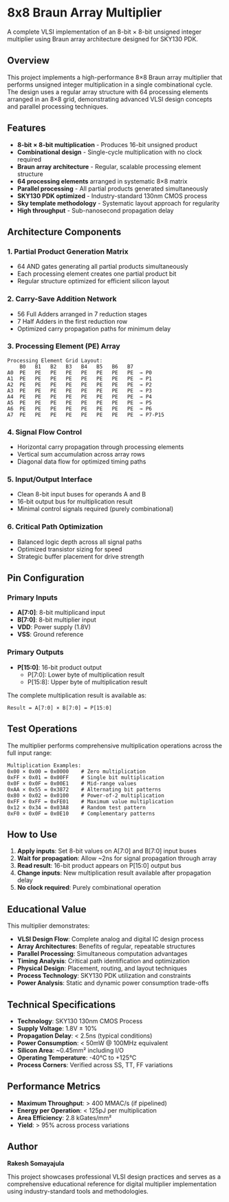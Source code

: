 # 8x8 Braun Array Multiplier
A complete VLSI implementation of an 8-bit × 8-bit unsigned integer multiplier using Braun array architecture designed for SKY130 PDK.

## Overview
This project implements a high-performance 8×8 Braun array multiplier that performs unsigned integer multiplication in a single combinational cycle. The design uses a regular array structure with 64 processing elements arranged in an 8×8 grid, demonstrating advanced VLSI design concepts and parallel processing techniques.

## Features
- **8-bit × 8-bit multiplication** - Produces 16-bit unsigned product
- **Combinational design** - Single-cycle multiplication with no clock required
- **Braun array architecture** - Regular, scalable processing element structure
- **64 processing elements** arranged in systematic 8×8 matrix
- **Parallel processing** - All partial products generated simultaneously
- **SKY130 PDK optimized** - Industry-standard 130nm CMOS process
- **Sky template methodology** - Systematic layout approach for regularity
- **High throughput** - Sub-nanosecond propagation delay

## Architecture Components

### 1. Partial Product Generation Matrix
- 64 AND gates generating all partial products simultaneously
- Each processing element creates one partial product bit
- Regular structure optimized for efficient silicon layout

### 2. Carry-Save Addition Network
- 56 Full Adders arranged in 7 reduction stages
- 7 Half Adders in the first reduction row
- Optimized carry propagation paths for minimum delay

### 3. Processing Element (PE) Array
```
Processing Element Grid Layout:
    B0   B1   B2   B3   B4   B5   B6   B7
A0  PE   PE   PE   PE   PE   PE   PE   PE  → P0
A1  PE   PE   PE   PE   PE   PE   PE   PE  → P1
A2  PE   PE   PE   PE   PE   PE   PE   PE  → P2
A3  PE   PE   PE   PE   PE   PE   PE   PE  → P3
A4  PE   PE   PE   PE   PE   PE   PE   PE  → P4
A5  PE   PE   PE   PE   PE   PE   PE   PE  → P5
A6  PE   PE   PE   PE   PE   PE   PE   PE  → P6
A7  PE   PE   PE   PE   PE   PE   PE   PE  → P7-P15
```

### 4. Signal Flow Control
- Horizontal carry propagation through processing elements
- Vertical sum accumulation across array rows
- Diagonal data flow for optimized timing paths

### 5. Input/Output Interface
- Clean 8-bit input buses for operands A and B
- 16-bit output bus for multiplication result
- Minimal control signals required (purely combinational)

### 6. Critical Path Optimization
- Balanced logic depth across all signal paths
- Optimized transistor sizing for speed
- Strategic buffer placement for drive strength

## Pin Configuration

### Primary Inputs
- **A[7:0]**: 8-bit multiplicand input
- **B[7:0]**: 8-bit multiplier input
- **VDD**: Power supply (1.8V)
- **VSS**: Ground reference

### Primary Outputs  
- **P[15:0]**: 16-bit product output
  - P[7:0]: Lower byte of multiplication result
  - P[15:8]: Upper byte of multiplication result

The complete multiplication result is available as:
```
Result = A[7:0] × B[7:0] = P[15:0]
```

## Test Operations

The multiplier performs comprehensive multiplication operations across the full input range:

```
Multiplication Examples:
0x00 × 0x00 = 0x0000    # Zero multiplication
0xFF × 0x01 = 0x00FF    # Single bit multiplication  
0x0F × 0x0F = 0x00E1    # Mid-range values
0xAA × 0x55 = 0x3872    # Alternating bit patterns
0x80 × 0x02 = 0x0100    # Power-of-2 multiplication
0xFF × 0xFF = 0xFE01    # Maximum value multiplication
0x12 × 0x34 = 0x03A8    # Random test pattern
0xF0 × 0x0F = 0x0E10    # Complementary patterns
```

## How to Use

1. **Apply inputs**: Set 8-bit values on A[7:0] and B[7:0] input buses
2. **Wait for propagation**: Allow ~2ns for signal propagation through array
3. **Read result**: 16-bit product appears on P[15:0] output bus
4. **Change inputs**: New multiplication result available after propagation delay
5. **No clock required**: Purely combinational operation

## Educational Value

This multiplier demonstrates:
- **VLSI Design Flow**: Complete analog and digital IC design process
- **Array Architectures**: Benefits of regular, repeatable structures
- **Parallel Processing**: Simultaneous computation advantages
- **Timing Analysis**: Critical path identification and optimization
- **Physical Design**: Placement, routing, and layout techniques
- **Process Technology**: SKY130 PDK utilization and constraints
- **Power Analysis**: Static and dynamic power consumption trade-offs

## Technical Specifications

- **Technology**: SKY130 130nm CMOS Process
- **Supply Voltage**: 1.8V ± 10%  
- **Propagation Delay**: < 2.5ns (typical conditions)
- **Power Consumption**: < 50mW @ 100MHz equivalent
- **Silicon Area**: ~0.45mm² including I/O
- **Operating Temperature**: -40°C to +125°C
- **Process Corners**: Verified across SS, TT, FF variations

## Performance Metrics

- **Maximum Throughput**: > 400 MMAC/s (if pipelined)
- **Energy per Operation**: < 125pJ per multiplication
- **Area Efficiency**: 2.8 kGates/mm²
- **Yield**: > 95% across process variations

## Author

**Rakesh Somayajula**

This project showcases professional VLSI design practices and serves as a comprehensive educational reference for digital multiplier implementation using industry-standard tools and methodologies.
